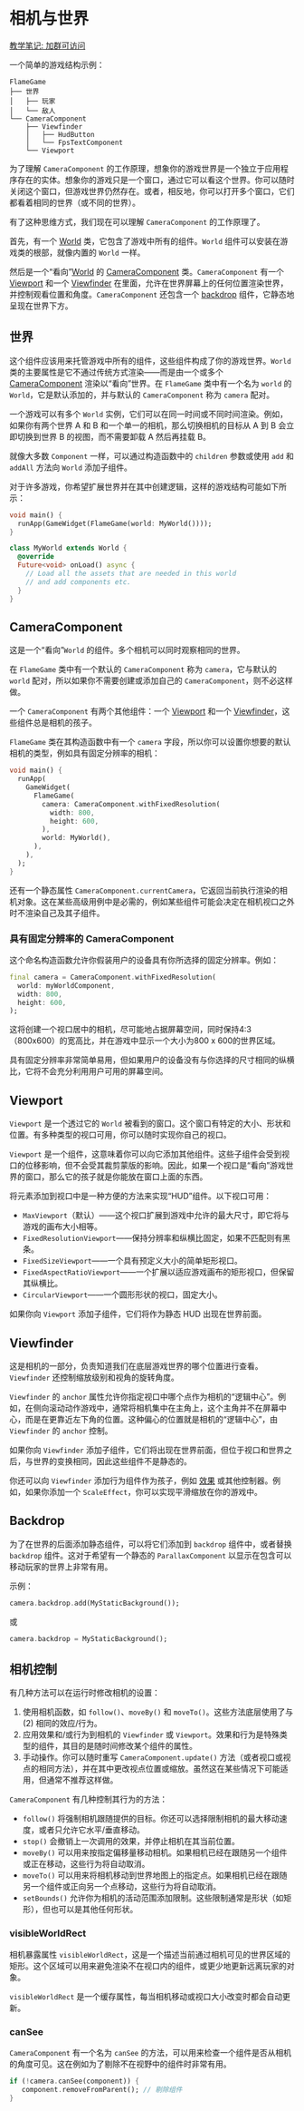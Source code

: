  # 相机与世界

[教学笔记: 加群可访问](https://immvpc32u2.feishu.cn/docx/QjHbd9ikvo9f87xr1EgcLMrdnte?from=from_copylink)

一个简单的游戏结构示例：

```text
FlameGame
├── 世界
│   ├── 玩家
│   └── 敌人
└── CameraComponent
    ├── Viewfinder
    │   ├── HudButton
    │   └── FpsTextComponent
    └── Viewport
```

为了理解 `CameraComponent` 的工作原理，想象你的游戏世界是一个独立于应用程序存在的实体。想象你的游戏只是一个窗口，通过它可以看这个世界。你可以随时关闭这个窗口，但游戏世界仍然存在。或者，相反地，你可以打开多个窗口，它们都看着相同的世界（或不同的世界）。

有了这种思维方式，我们现在可以理解 `CameraComponent` 的工作原理了。

首先，有一个 [World](#world) 类，它包含了游戏中所有的组件。`World` 组件可以安装在游戏类的根部，就像内置的 `World` 一样。

然后是一个“看向”[World](#world) 的 [CameraComponent](#cameracomponent) 类。`CameraComponent` 有一个 [Viewport](#viewport) 和一个 [Viewfinder](#viewfinder) 在里面，允许在世界屏幕上的任何位置渲染世界，并控制观看位置和角度。`CameraComponent` 还包含一个 [backdrop](#backdrop) 组件，它静态地呈现在世界下方。

## 世界

这个组件应该用来托管游戏中所有的组件，这些组件构成了你的游戏世界。`World` 类的主要属性是它不通过传统方式渲染——而是由一个或多个 [CameraComponent](#cameracomponent) 渲染以“看向”世界。在 `FlameGame` 类中有一个名为 `world` 的 `World`，它是默认添加的，并与默认的 `CameraComponent` 称为 `camera` 配对。

一个游戏可以有多个 `World` 实例，它们可以在同一时间或不同时间渲染。例如，如果你有两个世界 A 和 B 和一个单一的相机，那么切换相机的目标从 A 到 B 会立即切换到世界 B 的视图，而不需要卸载 A 然后再挂载 B。

就像大多数 `Component` 一样，可以通过构造函数中的 `children` 参数或使用 `add` 和 `addAll` 方法向 `World` 添加子组件。

对于许多游戏，你希望扩展世界并在其中创建逻辑，这样的游戏结构可能如下所示：

```dart
void main() {
  runApp(GameWidget(FlameGame(world: MyWorld())));
}

class MyWorld extends World {
  @override
  Future<void> onLoad() async {
    // Load all the assets that are needed in this world
    // and add components etc.
  }
}
```

## CameraComponent

这是一个“看向”`World` 的组件。多个相机可以同时观察相同的世界。

在 `FlameGame` 类中有一个默认的 `CameraComponent` 称为 `camera`，它与默认的 `world` 配对，所以如果你不需要创建或添加自己的 `CameraComponent`，则不必这样做。

一个 `CameraComponent` 有两个其他组件：一个 [Viewport](#viewport) 和一个 [Viewfinder](#viewfinder)，这些组件总是相机的孩子。

`FlameGame` 类在其构造函数中有一个 `camera` 字段，所以你可以设置你想要的默认相机的类型，例如具有固定分辨率的相机：

```dart
void main() {
  runApp(
    GameWidget(
      FlameGame(
        camera: CameraComponent.withFixedResolution(
          width: 800,
          height: 600,
        ),
        world: MyWorld(),
      ),
    ),
  );
}
```

还有一个静态属性 `CameraComponent.currentCamera`，它返回当前执行渲染的相机对象。这在某些高级用例中是必需的，例如某些组件可能会决定在相机视口之外时不渲染自己及其子组件。

### 具有固定分辨率的 CameraComponent

这个命名构造函数允许你假装用户的设备具有你所选择的固定分辨率。例如：

```dart
final camera = CameraComponent.withFixedResolution(
  world: myWorldComponent,
  width: 800,
  height: 600,
);
```

这将创建一个视口居中的相机，尽可能地占据屏幕空间，同时保持4:3（800x600）的宽高比，并在游戏中显示一个大小为800 x 600的世界区域。

具有固定分辨率非常简单易用，但如果用户的设备没有与你选择的尺寸相同的纵横比，它将不会充分利用用户可用的屏幕空间。

## Viewport

`Viewport` 是一个透过它的 `World` 被看到的窗口。这个窗口有特定的大小、形状和位置。有多种类型的视口可用，你可以随时实现你自己的视口。

`Viewport` 是一个组件，这意味着你可以向它添加其他组件。这些子组件会受到视口的位移影响，但不会受其裁剪蒙版的影响。因此，如果一个视口是“看向”游戏世界的窗口，那么它的孩子就是你能放在窗口上面的东西。

将元素添加到视口中是一种方便的方法来实现“HUD”组件。以下视口可用：

- `MaxViewport`（默认）——这个视口扩展到游戏中允许的最大尺寸，即它将与游戏的画布大小相等。
- `FixedResolutionViewport`——保持分辨率和纵横比固定，如果不匹配则有黑条。
- `FixedSizeViewport`——一个具有预定义大小的简单矩形视口。
- `FixedAspectRatioViewport`——一个扩展以适应游戏画布的矩形视口，但保留其纵横比。
- `CircularViewport`——一个圆形形状的视口，固定大小。

如果你向 `Viewport` 添加子组件，它们将作为静态 HUD 出现在世界前面。

## Viewfinder

这是相机的一部分，负责知道我们在底层游戏世界的哪个位置进行查看。`Viewfinder` 还控制缩放级别和视角的旋转角度。

`Viewfinder` 的 `anchor` 属性允许你指定视口中哪个点作为相机的“逻辑中心”。例如，在侧向滚动动作游戏中，通常将相机集中在主角上，这个主角并不在屏幕中心，而是在更靠近左下角的位置。这种偏心的位置就是相机的“逻辑中心”，由 `Viewfinder` 的 `anchor` 控制。

如果你向 `Viewfinder` 添加子组件，它们将出现在世界前面，但位于视口和世界之后，与世界的变换相同，因此这些组件不是静态的。

你还可以向 `Viewfinder` 添加行为组件作为孩子，例如 [效果](effects.md) 或其他控制器。例如，如果你添加一个 `ScaleEffect`，你可以实现平滑缩放在你的游戏中。

## Backdrop

为了在世界的后面添加静态组件，可以将它们添加到 `backdrop` 组件中，或者替换 `backdrop` 组件。这对于希望有一个静态的 `ParallaxComponent` 以显示在包含可以移动玩家的世界上非常有用。

示例：

```dart
camera.backdrop.add(MyStaticBackground());
```

或

```dart
camera.backdrop = MyStaticBackground();
```

## 相机控制

有几种方法可以在运行时修改相机的设置：

1. 使用相机函数，如 `follow()`、`moveBy()` 和 `moveTo()`。这些方法底层使用了与 (2) 相同的效应/行为。
2. 应用效果和/或行为到相机的 `Viewfinder` 或 `Viewport`。效果和行为是特殊类型的组件，其目的是随时间修改某个组件的属性。
3. 手动操作。你可以随时重写 `CameraComponent.update()` 方法（或者视口或视点的相同方法），并在其中更改视点位置或缩放。虽然这在某些情况下可能适用，但通常不推荐这样做。

`CameraComponent` 有几种控制其行为的方法：

- `follow()` 将强制相机跟随提供的目标。你还可以选择限制相机的最大移动速度，或者只允许它水平/垂直移动。
- `stop()` 会撤销上一次调用的效果，并停止相机在其当前位置。
- `moveBy()` 可以用来按指定偏移量移动相机。如果相机已经在跟随另一个组件或正在移动，这些行为将自动取消。
- `moveTo()` 可以用来将相机移动到世界地图上的指定点。如果相机已经在跟随另一个组件或正向另一个点移动，这些行为将自动取消。
- `setBounds()` 允许你为相机的活动范围添加限制。这些限制通常是形状（如矩形），但也可以是其他任何形状。

### visibleWorldRect

相机暴露属性 `visibleWorldRect`，这是一个描述当前通过相机可见的世界区域的矩形。这个区域可以用来避免渲染不在视口内的组件，或更少地更新远离玩家的对象。

`visibleWorldRect` 是一个缓存属性，每当相机移动或视口大小改变时都会自动更新。

### canSee

`CameraComponent` 有一个名为 `canSee` 的方法，可以用来检查一个组件是否从相机的角度可见。这在例如为了剔除不在视野中的组件时非常有用。

```dart
if (!camera.canSee(component)) {
   component.removeFromParent(); // 剔除组件
}
```

